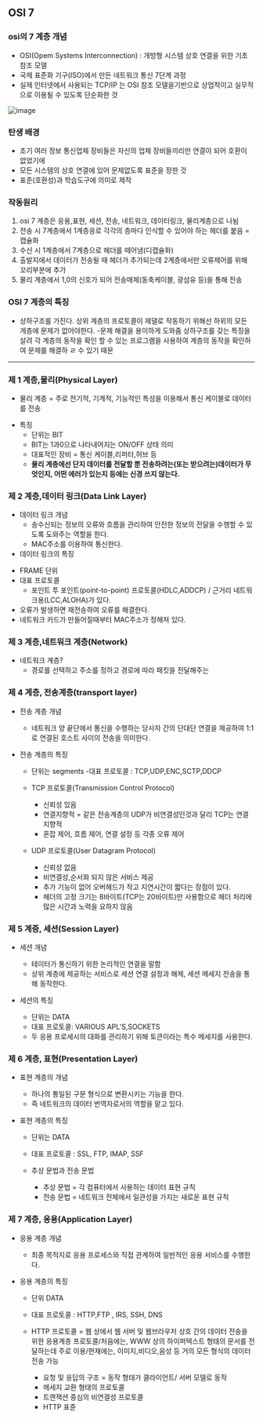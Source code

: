 
## OSI 7 

### osi의 7 계층 개념
 
- OSI(Opem Systems Interconnection) : 개방형 시스템 상호 연결을 위한 기초 참조 모델
- 국제 표준화 기구(ISO)에서 만든 네트워크 통신 7단계 과정
- 실제 인터넷에서 사용되는 TCP/IP 는 OSI 참조 모델을기반으로 상업적이고 실무적으로 이용될 수 있도록 단순화한 것

![image](https://user-images.githubusercontent.com/122252060/212562417-7a331fcc-5f61-47dc-b0ee-8fedccbfc7b4.png)
    
    
### 탄생 배경
- 초기 여러 정보 통신업체 장비들은 자신의 업체 장비들끼리만 연결이 되어 호환이 없었기에
- 모든 시스템의 상호 연결에 있어 문제없도록 표준을 정한 것
- 표준(호환성)과 학습도구에 의미로 제작
  
  
### 작동원리 
 1. osi 7 계층은 응용,표현, 세션, 전송, 네트워크, 데이터링크, 물리계층으로 나뉨
 2. 전송 시 7계층에서 1계층응로 각각의 층마다 인식할 수 있어야 하는 헤더를 붙음 = 캡슐화
 3. 수신 시 1계층에서 7계층으로 헤더를 떼어냄(디캡슐화)
 4. 출발지에서 데이터가 전송될 때 헤더가 추가되는데 2계층에서만 오류제어를 위해 꼬리부분에 추가
 5. 물리 계층에서 1,0의 신호가 되어 전송매체(동축케이블, 광섬유 등)을 통해 전송



### OSI 7 계층의 특징
- 상하구조를 가진다.   상위 계층의 프로토콜이 제댈로 작동하기 위해선 하위의 모든 게층에 문제가 없어야한다.
-문제 해결을 용이하게 도와줌   상하구조를 갖는 특징을 살려 각 계층의 동작을 확인 할 수 있는 프로그램을 사용하여 계층의 동작을 확인하여 문제를 해결하 ㄹ 수 있기 때문

-------------------------------


### 제 1 계층,물리(Physical Layer)
* 물리 계층 = 주로 전기적, 기계적, 기능적인 특성을 이용해서 통신 케이블로 데이터를 전송
 - 특징
    + 단위는 BIT
    + BIT는 1과0으로 나타내어지는 ON/OFF 상태 의미
    + 대표적인 장비 = 통신 케이블,리퍼터,허브 등
    + __물리 계층에선 단지 데이터를 전달할 뿐 전송하려는(또는 받으려는)데이터가 무엇인지, 어떤 에러가 있는지 등에는 신경 쓰지 않는다.__ 
 
 ### 제 2 계층,데이터 링크(Data Link Layer)
 
 + 데이터 링크 개념
   - 송수신되는 정보의 오류와 흐름을 관리하여 안전한 정보의 전달을 수행할 수 있도록 도와주는 역할을 한다.
   - MAC주소를 이용하여 통신한다.
 + 데이터 링크의 특징
  - FRAME 단위
  - 대표 프로토콜 
    * 포인트 투 포인트(point-to-point) 프로토콜(HDLC,ADDCP) / 근거리 네트워크용(LCC,ALOHA)가 있다.
  - 오류가 발생하면 재전송하여 오류를 해결한다.
  - 네트워크 카드가 만들어질때부터 MAC주소가 정해져 있다. 

### 제 3 계층,네트워크 계층(Network)
 + 네트워크 계층?   
   - 경로를 선택하고 주소를 정하고 경로에 따라 패킷을 전달해주는 
  
 
### 제 4 계층, 전송계층(transport layer)
 + 전송 계층 개념
   - 네트워크 양 끝단에서 통신을 수행하는 당사자 간의 단대단 연결을 제공하여 1:1로 연결된 호스트 사이의 전송을 의미한다.
   
 + 전송 계층의 특징
   - 단위는 segments 
   -대표 프로토콜 : TCP,UDP,ENC,SCTP,DDCP
   
   - TCP 프로토콜(Transmission Control Protocol)
     * 신뢰성 있음
     * 연결지향적 = 같은 전송계층의 UDP가 비연결성인것과 달리 TCP는 연결지향적 
     * 혼잡 제어, 흐름 제어, 연결 설정 등 각종 오류 제어
     
   - UDP 프로토콜(User Datagram Protocol)
     * 신뢰성 없음
     * 비연결성,순서화 되지 않은 서비스 제공
     * 추가 기능이 없어 오버헤드가 작고 지연시간이 짧다는 장점이 있다. 
     * 헤더의 고정 크기는 8바이트(TCP는 20바이트)만 사용함으로 헤더 처리에 많은 시간과 노력을 요하지 않음
### 제 5 계증, 세션(Session Layer)
  - 세션 개념
  
    + 테이터가 통신하기 위한 논리적인 연결을 말함
    + 상위 계층에 제공하는 서비스로 세션 연결 설정과 해제, 세션 메세지 전송을 통해 동작한다. 
    
  - 세션의 특징
  
    + 단위는 DATA
    + 대표 프로토콜: VARIOUS APL'S,SOCKETS
    + 두 응용 프로세시의 대화를 관리하기 위해 토큰이라는 특수 메세지를 사용한다.
   
   
### 제 6 계층, 표현(Presentation Layer)
  - 표현 계층의 개념   
  
    + 하나의 통일된 구문 형식으로 변환시키는 기능을 한다. 
    + 즉 네트워크의 데이터 번역자로서의 역할을 맡고 있다. 
    
  - 표현 계층의 특징   
  
    + 단위는 DATA
    + 대표 프로토콜 : SSL, FTP, IMAP, SSF   
    + 추상 문법과 전송 문법
    

      * 추상 문법 = 각 컴퓨터에서 사용하는 데이터 표현 규칙
      * 전송 문법 = 네트워크 전체에서 일관성을 가지는 새로운 표현 규칙
      
      
### 제 7 계층, 응용(Application Layer)
  - 응용 계층 개념
  
    + 최종 목적지로 응용 프로세스와 직접 관계하여 일반적인 응용 서비스를 수행한다.
    
  - 응용 계층의 특징
  
    + 단위 DATA
    + 대표 프로토콜 : HTTP,FTP , IRS, SSH, DNS
    
    + HTTP 프로토콜 = 웹 상에서 웹 서버 및 웹브라우저 상호 간의 데이터 전송을 위한 응용계층 프로토콜/처음에는, WWW 상의 하이퍼텍스트 형태의 문서를 전달하는데 주로 이용/현재에는, 이미지,비디오,음성 등 거의 모든 형식의 데이터 전송 가능
      * 요청 및 응답의 구조 = 동작 형태가 클라이언트/ 서버 모델로 동작
      * 메세지 교환 형태의 프로토콜 
      * 트랜잭션 중심의 비연결성 프로토콜
      * HTTP 표쥰
    
